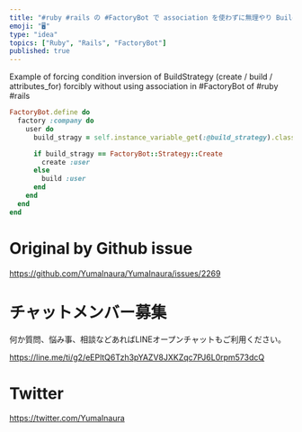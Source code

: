 ```yaml
---
title: "#ruby #rails の #FactoryBot で association を使わずに無理やり BuildStrategy ( cre"
emoji: "🖥"
type: "idea"
topics: ["Ruby", "Rails", "FactoryBot"]
published: true
---
```


Example of forcing condition inversion of BuildStrategy (create / build / attributes_for) forcibly without using association in #FactoryBot of #ruby #rails


```rb
FactoryBot.define do
  factory :company do
    user do
      build_stragy = self.instance_variable_get(:@build_strategy).class

      if build_stragy == FactoryBot::Strategy::Create
        create :user
      else
        build :user
      end
    end
  end
end
```


# Original by Github issue

https://github.com/YumaInaura/YumaInaura/issues/2269








<!-- Update From Qiita API -->

# チャットメンバー募集


何か質問、悩み事、相談などあればLINEオープンチャットもご利用ください。

https://line.me/ti/g2/eEPltQ6Tzh3pYAZV8JXKZqc7PJ6L0rpm573dcQ





# Twitter


https://twitter.com/YumaInaura


<!-- Update From Qiita API -->


